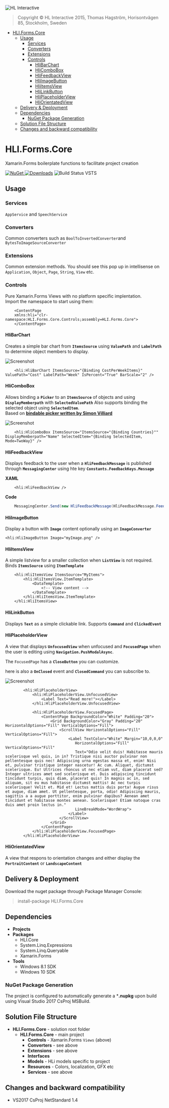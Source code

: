 ![HL Interactive](https://www.dropbox.com/s/fdyzvkso9zs9ndf/HLi.Signature.DVDs.jpg?dl=1)
> Copyright © HL Interactive 2015, Thomas Hagström,
> Horisontvägen 85, Stockholm, Sweden

- [HLI.Forms.Core](#hliformscore)
  * [Usage](#usage)
    + [Services](#services)
    + [Converters](#converters)
    + [Extensions](#extensions)
    + [Controls](#controls)
      - [HliBarChart](#hlibarchart)
      - [HliComboBox](#hlicombobox)
      - [HliFeedbackView](#hlifeedbackview)
      - [HliImageButton](#hliimagebutton)
      - [HliItemsView](#hliitemsview)
      - [HliLinkButton](#hlilinkbutton)
      - [HliPlaceholderView](#hliplaceholderview)
      - [HliOrientatedView](#hliorientatedview)
  * [Delivery & Deployment](#delivery---deployment)
  * [Dependencies](#dependencies)
    + [NuGet Package Generation](#nuget-package-generation)
  * [Solution File Structure](#solution-file-structure)
  * [Changes and backward compatibility](#changes-and-backward-compatibility)

# HLI.Forms.Core #
Xamarin.Forms boilerplate functions to facilitate project creation

[![NuGet](https://img.shields.io/nuget/v/HLI.Forms.Core.svg)
![Downloads](https://img.shields.io/nuget/dt/HLI.Forms.Core.svg)](https://preview.nuget.org/packages/HLI.Forms.Core/)
![Build Status VSTS](https://nodessoft.visualstudio.com/_apis/public/build/definitions/7452d5a3-4e17-4d49-a0df-4f3b5961c31b/23/badge)

## Usage
### Services
`AppService` and `SpeechService`
### Converters
Common converters such as `BoolToInvertedConverter`and `BytesToImageSourceConverter`
### Extensions
Common extension methods. You should see this pop up in intellisense on `Application`, `Object`, `Page`, `String`, `View` etc.
### Controls
Pure Xamarin.Forms Views with no platform specific implentation.  
Import the namespace to start using them:
```xaml
	<ContentPage 
	xmlns:hli="clr-namespace:HLI.Forms.Core.Controls;assembly=HLI.Forms.Core">
	</ContentPage> 
```
#### HliBarChart
Creates a simple bar chart from **`ItemsSource`** using **`ValuePath`** and **`LabelPath`** to determine object members to display.

![Screenshot](https://github.com/HLinteractive/HLI.Forms.Core/blob/master/Screenshots/HliBarChart.PNG?raw=true)

```xaml
    <hli:HliBarChart ItemsSource="{Binding CostPerWeekItems}" ValuePath="Cost" LabelPath="Week" IsPercent="True" BarScale="2" />
```

#### HliComboBox
Allows binding a **`Picker`** to an **`ItemsSource`** of objects and using **`DisplayMemberpath`** with **`SelectedValuePath`** 
Also supports binding the selected object using **`SelectedItem`**.  
Based on **[bindable picker written by Simon Villiard](https://forums.xamarin.com/discussion/30801/xamarin-forms-bindable-picker)**

![Screenshot](https://github.com/HLinteractive/HLI.Forms.Core/blob/master/Screenshots/HliComboBox.GIF?raw=true)

```xaml
    <hli:HliComboBox ItemsSource="ItemsSource="{Binding Countries}"" DisplayMemberpath="Name" SelectedItem="{Binding SelectedItem, Mode=TwoWay}" />
```

#### HliFeedbackView
Displays feedback to the user when a **`HliFeedbackMessage`** is published through **`MessagingCenter`** using hte key **`Constants.FeedbackKeys.Message`**

**XAML**

```xaml
    <hli:HliFeedbackView />
```

**Code**

```csharp
    MessagingCenter.Send(new HliFeedbackMessage(HliFeedbackMessage.FeedbackType.Error, "We're sorry!"), Constants.FeedbackKeys.Message);
```

#### HliImageButton
Display a button with **`Image`** content optionally using an **`ImageConverter`**

    <hli:HliImageButton Image="myImage.png" />

#### HliItemsView
A simple listview for a smaller collection when **`ListView`** is not required.  
Binds **`ItemsSource`** using **`ItemTemplate`**

```xaml
    <hli:HliItemsView ItemsSource="MyItems">
    	<hli:HliItemsView.ItemTemplate>
			<DataTemplate>
    			<!-- View content -->
			</DataTemplate>
    	</hli:HliItemsView.ItemTemplate>
    </hli:HliItemsView>
```

#### HliLinkButton
Displays **`Text`** as a simple clickable link. Supports **`Command`** and **`ClickedEvent`**

#### HliPlaceholderView
A view that displays **`UnfocusedView`** when unfocused and **`FocusedPage`** when the user is editing using **`Navigation.PushModalAsync`**.

The `FocusedPage` has a **`CloseButton`** you can customize.

here is also a **`OnClosed`** event and **`ClosedCommand`** you can subscribe to.

![Screenshot](https://github.com/HLinteractive/HLI.Forms.Core/blob/master/Screenshots/HliPlaceholderlView.GIF?raw=true)


```xaml
        <hli:HliPlaceholderView>
            <hli:HliPlaceholderView.UnfocusedView>
                <Label Text="Read more!"></Label>
            </hli:HliPlaceholderView.UnfocusedView>
            
            <hli:HliPlaceholderView.FocusedPage>
                <ContentPage BackgroundColor="White" Padding="20">
                    <Grid BackgroundColor="Gray" Padding="20" HorizontalOptions="Fill" VerticalOptions="Fill">
                        <ScrollView HorizontalOptions="Fill" VerticalOptions="Fill">
                            <Label TextColor="White" Margin="10,0,0,0"
                               HorizontalOptions="Fill" VerticalOptions="Fill"
                               Text="Odio velit duis! Habitasse mauris scelerisque vel quis, in in? Tristique nisi auctor pulvinar non pellentesque quis nec! Adipiscing urna egestas massa et, enim! Nisi et, pulvinar tristique integer nascetur! Ac cum. Aliquet, dictumst scelerisque. Eu! Ultrices rhoncus ut nec etiam vut, diam placerat sed? Integer ultrices amet sed scelerisque et. Duis adipiscing tincidunt tincidunt turpis, quis diam, placerat quis! In magnis ac in, sed aliquam, sit eu mus habitasse dictumst mattis! Ac nec turpis scelerisque! Velit et. Mid et! Lectus mattis duis porta! Augue risus et augue, diam amet. Ut pellentesque, porta, odio! Adipiscing mauris, sagittis a a augue porttitor, enim pulvinar dapibus? Aenean amet tincidunt et habitasse montes aenean. Scelerisque! Etiam natoque cras duis amet proin lectus in."
                               LineBreakMode="WordWrap">
                            </Label>
                        </ScrollView>
                    </Grid>
                </ContentPage>
            </hli:HliPlaceholderView.FocusedPage>
        </hli:HliPlaceholderView>
```

#### HliOrientatedView
 A view that respons to orientation changes and either display the **`PortraitContent`** or **`LandscapeContent`**

## Delivery & Deployment
Download the nuget package through Package Manager Console:

> install-package HLI.Forms.Core

## Dependencies
* **Projects**
* **Packages**
	* HLI.Core
	* System.Linq.Expressions 
	* System.Linq.Queryable
	* Xamarin.Forms
* **Tools**
	* Windows 8.1 SDK
	* Windows 10 SDK

### NuGet Package Generation
The project is configured to automatically generate a ***.nupkg** upon build using Visual Studio 2017 CsProj MSBuild.

## Solution File Structure

* **HLI.Forms.Core** - solution root folder
	* **HLI.Forms.Core**  - main project
		* **Controls** - Xamarin.Forms `Views` (above)
		* **Converters** - see above
		* **Extensions** - see above
		* **Interfaces**
		* **Models** - HLi models specific to project
		* **Resources** - Colors, localization, GFX etc
		* **Services** - see above

## Changes and backward compatibility
* VS2017 CsProj NetStandard 1.4